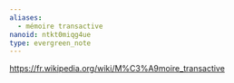 ```yaml
---
aliases:
  - mémoire transactive
nanoid: ntkt0miqg4ue
type: evergreen_note
---
```

https://fr.wikipedia.org/wiki/M%C3%A9moire_transactive

